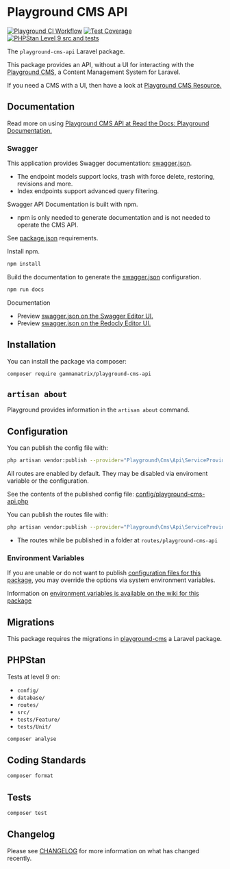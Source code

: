 # Playground CMS API

[![Playground CI Workflow](https://github.com/gammamatrix/playground-cms-api/actions/workflows/ci.yml/badge.svg?branch=develop)](https://raw.githubusercontent.com/gammamatrix/playground-cms-api/testing/develop/testdox.txt)
[![Test Coverage](https://raw.githubusercontent.com/gammamatrix/playground-cms-api/testing/develop/coverage.svg)](tests)
[![PHPStan Level 9 src and tests](https://img.shields.io/badge/PHPStan-level%209-brightgreen)](.github/workflows/ci.yml#L120)

The `playground-cms-api` Laravel package.

This package provides an API, without a UI for interacting with the [Playground CMS](https://github.com/gammamatrix/playground-cms), a Content Management System for Laravel.

If you need a CMS with a UI, then have a look at [Playground CMS Resource.](https://github.com/gammamatrix/playground-cms-resource)

## Documentation

Read more on using [Playground CMS API at Read the Docs: Playground Documentation.](https://gammamatrix-playground.readthedocs.io/en/develop/components/cms.html)

### Swagger

This application provides Swagger documentation: [swagger.json](swagger.json).
- The endpoint models support locks, trash with force delete, restoring, revisions and more.
- Index endpoints support advanced query filtering.

Swagger API Documentation is built with npm.
- npm is only needed to generate documentation and is not needed to operate the CMS API.

See [package.json](package.json) requirements.

Install npm.

```sh
npm install
```

Build the documentation to generate the [swagger.json](swagger.json) configuration.

```sh
npm run docs
```

Documentation
- Preview [swagger.json on the Swagger Editor UI.](https://editor.swagger.io/?url=https://raw.githubusercontent.com/gammamatrix/playground-cms-api/develop/swagger.json)
- Preview [swagger.json on the Redocly Editor UI.](https://redocly.github.io/redoc/?url=https://raw.githubusercontent.com/gammamatrix/playground-cms-api/develop/swagger.json)

## Installation

You can install the package via composer:

```bash
composer require gammamatrix/playground-cms-api
```

## `artisan about`

Playground provides information in the `artisan about` command.

<!-- <img src="resources/docs/artisan-about-playground-cms-api.png" alt="screenshot of artisan about command with Playground CMS Resource."> -->

## Configuration

You can publish the config file with:

```bash
php artisan vendor:publish --provider="Playground\Cms\Api\ServiceProvider" --tag="playground-config"
```

All routes are enabled by default. They may be disabled via enviroment variable or the configuration.

See the contents of the published config file: [config/playground-cms-api.php](config/playground-cms-api.php)

You can publish the routes file with:
```bash
php artisan vendor:publish --provider="Playground\Cms\Api\ServiceProvider" --tag="playground-routes"
```
- The routes while be published in a folder at `routes/playground-cms-api`

### Environment Variables

If you are unable or do not want to publish [configuration files for this package](config/playground-cms-api.php),
you may override the options via system environment variables.

Information on [environment variables is available on the wiki for this package](https://github.com/gammamatrix/playground-cms-api/wiki/Environment-Variables)


## Migrations

This package requires the migrations in [playground-cms](https://github.com/gammamatrix/playground-cms) a Laravel package.

## PHPStan

Tests at level 9 on:
- `config/`
- `database/`
- `routes/`
- `src/`
- `tests/Feature/`
- `tests/Unit/`

```sh
composer analyse
```

## Coding Standards

```sh
composer format
```

## Tests

```sh
composer test
```

## Changelog

Please see [CHANGELOG](CHANGELOG.md) for more information on what has changed recently.
